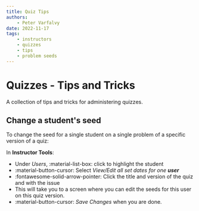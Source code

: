 ```yaml
---
title: Quiz Tips
authors:
    - Peter Varfalvy
date: 2022-11-17
tags:
    - instructors
    - quizzes
    - tips
    - problem seeds
---
```


# Quizzes - Tips and Tricks

A collection of tips and tricks for administering quizzes.

## Change a student's seed

To change the seed for a single student on a single problem of a specific version of a quiz:

In **Instructor Tools**:

* Under _Users_, :material-list-box: click to highlight the student
* :material-button-cursor: Select _View/Edit all set dates for one **user**_
* :fontawesome-solid-arrow-pointer: Click the title and version of the quiz and with the issue
* This will take you to a screen where you can edit the seeds for this user on this quiz version.
* :material-button-cursor: _Save Changes_ when you are done.
